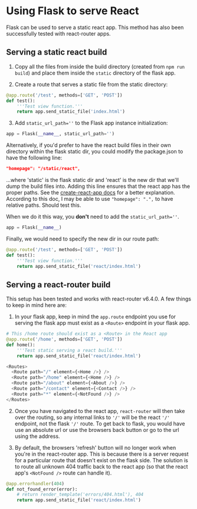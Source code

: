 # Using Flask to serve React

Flask can be used to serve a static react app. This method has also been successfully tested with react-router apps.

## Serving a static react build

1. Copy all the files from inside the build directory (created from `npm run build`) and place them inside the `static` directory of the flask app.

2. Create a route that serves a static file from the static directory:

```python
@app.route('/test', methods=['GET', 'POST'])
def test():
    '''Test view function.'''
    return app.send_static_file('index.html')
```

3. Add `static_url_path=''` to the Flask app instance initialization:

```python
app = Flask(__name__, static_url_path='')
```

Alternatively, if you'd prefer to have the react build files in their own directory within the flask static dir, you could modify the package.json to have the following line:

```json
"homepage": "/static/react",
```

...where 'static' is the flask static dir and 'react' is the new dir that we'll dump the build files into. Adding this line ensures that the react app has the proper paths. See the [create-react-app docs](https://create-react-app.dev/docs/deployment/#building-for-relative-paths) for a better explanation. According to this doc, I may be able to use `"homepage": ".",` to have relative paths. Should test this.

When we do it this way, you **don't** need to add the `static_url_path=''`.

```python
app = Flask(__name__)
```

Finally, we would need to specify the new dir in our route path:

```python
@app.route('/test', methods=['GET', 'POST'])
def test():
    '''Test view function.'''
    return app.send_static_file('react/index.html')
```

## Serving a react-router build

This setup has been tested and works with react-router v6.4.0. A few things to keep in mind here are:

1. In your flask app, keep in mind the `app.route` endpoint you use for serving the flask app must exist as a `<Route>` endpoint in your flask app.

```python
# This /home route should exist as a <Route> in the React app
@app.route('/home', methods=['GET', 'POST'])
def home():
    '''Test static serving a react build.'''
    return app.send_static_file('react/index.html')
```

```javascript
<Routes>
  <Route path="/" element={<Home />} />
  <Route path="/home" element={<Home />} />
  <Route path="/about" element={<About />} />
  <Route path="/contact" element={<Contact />} />
  <Route path="*" element={<NotFound />} />
</Routes>
```

2. Once you have navigated to the react app, `react-router` will then take over the routing, so any internal links to `'/'` will be the react `'/'` endpoint, not the flask `'/'` route. To get back to flask, you would have use an absolute url or use the browsers back button or go to the url using the address.

3. By default, the browsers 'refresh' button will no longer work when you're in the react-router app. This is because there is a server request for a particular route that doesn't exist on the flask side. The solution is to route all unknown 404 traffic back to the react app (so that the react app's `<NotFound />` route can handle it).

```python
@app.errorhandler(404)
def not_found_error(error):
    # return render_template('errors/404.html'), 404
    return app.send_static_file('react/index.html')
```
